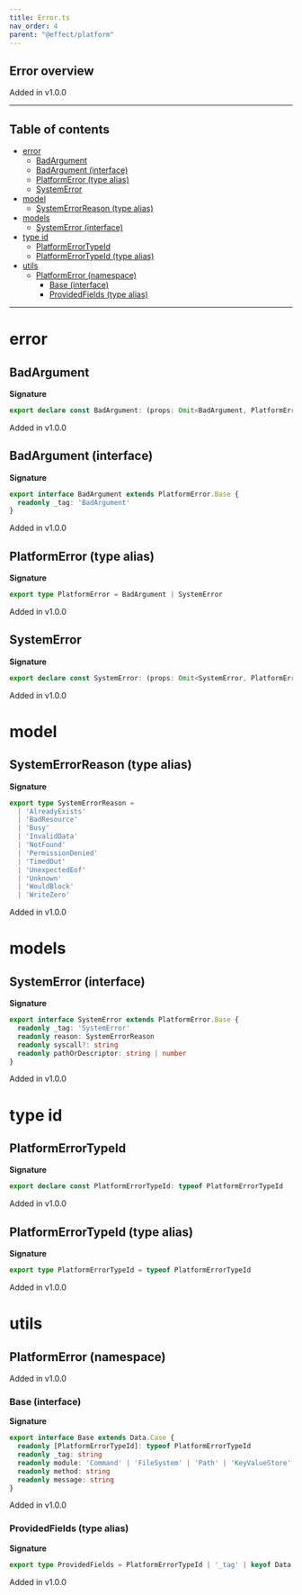 ```yaml
---
title: Error.ts
nav_order: 4
parent: "@effect/platform"
---
```


## Error overview

Added in v1.0.0

---

<h2 class="text-delta">Table of contents</h2>

- [error](#error)
  - [BadArgument](#badargument)
  - [BadArgument (interface)](#badargument-interface)
  - [PlatformError (type alias)](#platformerror-type-alias)
  - [SystemError](#systemerror)
- [model](#model)
  - [SystemErrorReason (type alias)](#systemerrorreason-type-alias)
- [models](#models)
  - [SystemError (interface)](#systemerror-interface)
- [type id](#type-id)
  - [PlatformErrorTypeId](#platformerrortypeid)
  - [PlatformErrorTypeId (type alias)](#platformerrortypeid-type-alias)
- [utils](#utils)
  - [PlatformError (namespace)](#platformerror-namespace)
    - [Base (interface)](#base-interface)
    - [ProvidedFields (type alias)](#providedfields-type-alias)

---

# error

## BadArgument

**Signature**

```ts
export declare const BadArgument: (props: Omit<BadArgument, PlatformError.ProvidedFields>) => BadArgument
```

Added in v1.0.0

## BadArgument (interface)

**Signature**

```ts
export interface BadArgument extends PlatformError.Base {
  readonly _tag: 'BadArgument'
}
```

Added in v1.0.0

## PlatformError (type alias)

**Signature**

```ts
export type PlatformError = BadArgument | SystemError
```

Added in v1.0.0

## SystemError

**Signature**

```ts
export declare const SystemError: (props: Omit<SystemError, PlatformError.ProvidedFields>) => SystemError
```

Added in v1.0.0

# model

## SystemErrorReason (type alias)

**Signature**

```ts
export type SystemErrorReason =
  | 'AlreadyExists'
  | 'BadResource'
  | 'Busy'
  | 'InvalidData'
  | 'NotFound'
  | 'PermissionDenied'
  | 'TimedOut'
  | 'UnexpectedEof'
  | 'Unknown'
  | 'WouldBlock'
  | 'WriteZero'
```

Added in v1.0.0

# models

## SystemError (interface)

**Signature**

```ts
export interface SystemError extends PlatformError.Base {
  readonly _tag: 'SystemError'
  readonly reason: SystemErrorReason
  readonly syscall?: string
  readonly pathOrDescriptor: string | number
}
```

Added in v1.0.0

# type id

## PlatformErrorTypeId

**Signature**

```ts
export declare const PlatformErrorTypeId: typeof PlatformErrorTypeId
```

Added in v1.0.0

## PlatformErrorTypeId (type alias)

**Signature**

```ts
export type PlatformErrorTypeId = typeof PlatformErrorTypeId
```

Added in v1.0.0

# utils

## PlatformError (namespace)

Added in v1.0.0

### Base (interface)

**Signature**

```ts
export interface Base extends Data.Case {
  readonly [PlatformErrorTypeId]: typeof PlatformErrorTypeId
  readonly _tag: string
  readonly module: 'Command' | 'FileSystem' | 'Path' | 'KeyValueStore' | 'Clipboard' | 'Stream'
  readonly method: string
  readonly message: string
}
```

Added in v1.0.0

### ProvidedFields (type alias)

**Signature**

```ts
export type ProvidedFields = PlatformErrorTypeId | '_tag' | keyof Data.Case
```

Added in v1.0.0
